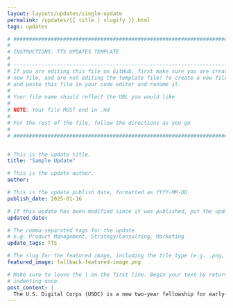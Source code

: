 ```yaml
---
layout: layouts/updates/single-update
permalink: /updates/{{ title | slugify }}.html
tags: updates

# ###############################################################################
#                                                                              #
# INSTRUCTIONS: TTS UPDATES TEMPLATE                                           #
#                                                                              #
# -----------------------------------------------------------------------------#
# If you are editing this file on GitHub, first make sure you are creating a   #
# new file, and are not editing the template file! To create a new file, copy  #
# and paste this file in your code editor and rename it.                       #
#                                                                              #
# Your file name should reflect the URL you would like                         #
#                                                                              #
# NOTE: Your file MUST end in .md                                              #
#                                                                              #
# For the rest of the file, follow the directions as you go                    #
#                                                                              #
# ###############################################################################


# This is the update title.
title: "Sample Update"

# This is the update author.
author:

# This is the update publish date, formatted as YYYY-MM-DD.
publish_date: 2025-01-16

# If this update has been modified since it was published, put the updated date below in YYYY-MM-DD format.
updated_date:

# The comma-separated tags for the update
# e.g. Product Management, Strategy/Consulting, Marketing
update_tags: TTS

# The slug for the featured image, including the file type (e.g. .png, .jpg).
featured_image: fallback-featured-image.png

# Make sure to leave the | on the first line. Begin your text by returning to the next line and
# indenting once.
post_content: |
  The U.S. Digital Corps (USDC) is a new two-year fellowship for early-career technologists to launch impactful careers in public service and create a more effective, equitable government. USDC pairs early-career and highly-skilled, mission-driven software engineers, data scientists, product managers, designers, and cybersecurity specialists with top technology change-makers in the federal government to build human-centered solutions to some of our nation’s toughest challenges. Our Fellows are the engines on projects that create change in the areas of climate, healthcare, racial equity, immigration, economic recovery, and open innovation. The Digital Corps was launched in August 2021 by GSA in partnership with the White House, CISA, and OPM. 
---
```

